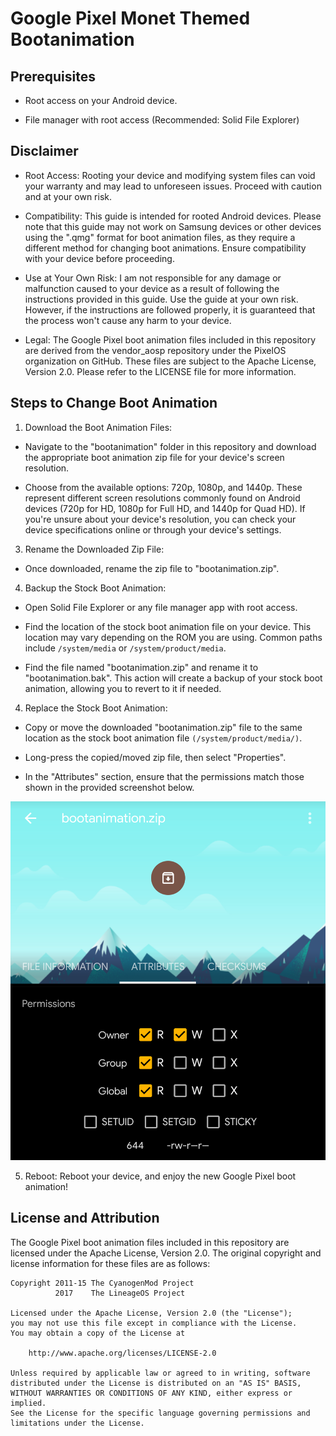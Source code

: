 # Google Pixel Monet Themed Bootanimation

## Prerequisites

- Root access on your Android device.

- File manager with root access (Recommended: Solid File Explorer)

## Disclaimer

- Root Access: Rooting your device and modifying system files can void your warranty and may lead to unforeseen issues. Proceed with caution and at your own risk.

- Compatibility: This guide is intended for rooted Android devices. Please note that this guide may not work on Samsung devices or other devices using the ".qmg" format for boot animation files, as they require a different method for changing boot animations. Ensure compatibility with your device before proceeding.

- Use at Your Own Risk: I am not responsible for any damage or malfunction caused to your device as a result of following the instructions provided in this guide. Use the guide at your own risk. However, if the instructions are followed properly, it is guaranteed that the process won't cause any harm to your device.

- Legal: The Google Pixel boot animation files included in this repository are derived from the vendor_aosp repository under the PixelOS organization on GitHub. These files are subject to the Apache License, Version 2.0. Please refer to the LICENSE file for more information.

## Steps to Change Boot Animation

1. Download the Boot Animation Files:

- Navigate to the "bootanimation" folder in this repository and download the appropriate boot animation zip file for your device's screen resolution.

- Choose from the available options: 720p, 1080p, and 1440p. These represent different screen resolutions commonly found on Android devices (720p for HD, 1080p for Full HD, and 1440p for Quad HD). If you're unsure about your device's resolution, you can check your device specifications online or through your device's settings.

3. Rename the Downloaded Zip File:

- Once downloaded, rename the zip file to "bootanimation.zip".

4. Backup the Stock Boot Animation:

- Open Solid File Explorer or any file manager app with root access.

- Find the location of the stock boot animation file on your device. This location may vary depending on the ROM you are using. Common paths include `/system/media` or `/system/product/media`.

- Find the file named "bootanimation.zip" and rename it to "bootanimation.bak". This action will create a backup of your stock boot animation, allowing you to revert to it if needed.

4. Replace the Stock Boot Animation:

- Copy or move the downloaded "bootanimation.zip" file to the same location as the stock boot animation file `(/system/product/media/)`.

- Long-press the copied/moved zip file, then select "Properties".

- In the "Attributes" section, ensure that the permissions match those shown in the provided screenshot below.

![](Screenshot.png)

5. Reboot: Reboot your device, and enjoy the new Google Pixel boot animation!

## License and Attribution

The Google Pixel boot animation files included in this repository are licensed under the Apache License, Version 2.0. The original copyright and license information for these files are as follows:

```
Copyright 2011-15 The CyanogenMod Project
          2017    The LineageOS Project

Licensed under the Apache License, Version 2.0 (the "License");
you may not use this file except in compliance with the License.
You may obtain a copy of the License at

    http://www.apache.org/licenses/LICENSE-2.0

Unless required by applicable law or agreed to in writing, software
distributed under the License is distributed on an "AS IS" BASIS,
WITHOUT WARRANTIES OR CONDITIONS OF ANY KIND, either express or implied.
See the License for the specific language governing permissions and
limitations under the License.
```
